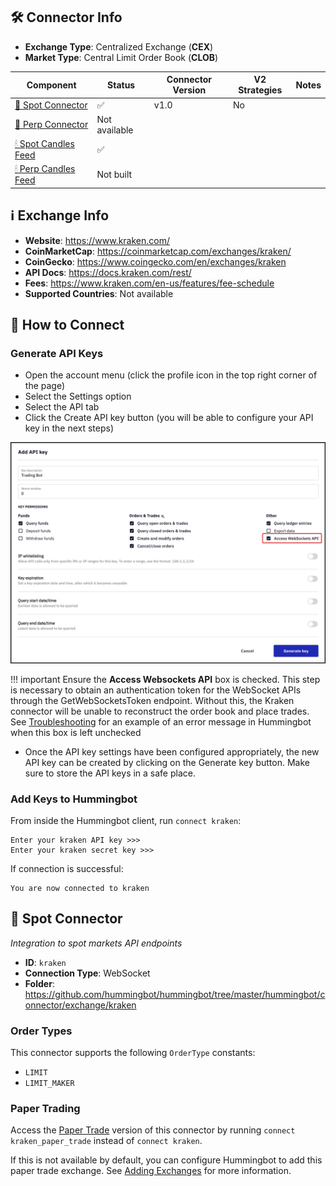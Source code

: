 ## 🛠 Connector Info

- **Exchange Type**: Centralized Exchange (**CEX**)
- **Market Type**: Central Limit Order Book (**CLOB**)

| Component | Status | Connector Version | V2 Strategies | Notes | 
| --------- | ------ | ----------------- |  ------------ | ----- |
| [🔀 Spot Connector](#spot-connector) | ✅ | v1.0 | No | |
| [🔀 Perp Connector](#perp-connector) | Not available |
| [🕯 Spot Candles Feed](#spot-candles-feed) | ✅  | 
| [🕯 Perp Candles Feed](#perp-candles-feed) | Not built  | 

## ℹ️ Exchange Info

- **Website**: <https://www.kraken.com/>
- **CoinMarketCap**: <https://coinmarketcap.com/exchanges/kraken/>
- **CoinGecko**: <https://www.coingecko.com/en/exchanges/kraken>
- **API Docs**: <https://docs.kraken.com/rest/>
- **Fees**: <https://www.kraken.com/en-us/features/fee-schedule>
- **Supported Countries**: Not available

## 🔑 How to Connect

### Generate API Keys

- Open the account menu (click the profile icon in the top right corner of the page)
- Select the Settings option
- Select the API tab
- Click the Create API key button (you will be able to configure your API key in the next steps)

[![Create API](kraken-api3.png)](kraken-api3.png)

!!! important
     Ensure the **Access Websockets API** box is checked. This step is necessary to obtain an authentication token for the WebSocket APIs through the GetWebSocketsToken endpoint. Without this, the Kraken connector will be unable to reconstruct the order book and place trades. See [Troubleshooting](../../troubleshooting.md#valueerror-no-order-book-exists-for-btc-usd) for an example of an error message in Hummingbot when this box is left unchecked

- Once the API key settings have been configured appropriately, the new API key can be created by clicking on the Generate key button. Make sure to store the API keys in a safe place. 

### Add Keys to Hummingbot

From inside the Hummingbot client, run `connect kraken`:

```
Enter your kraken API key >>>
Enter your kraken secret key >>>
```

If connection is successful:

```
You are now connected to kraken
```


## 🔀 Spot Connector
*Integration to spot markets API endpoints*

- **ID**: `kraken`
- **Connection Type**: WebSocket
- **Folder**: <https://github.com/hummingbot/hummingbot/tree/master/hummingbot/connector/exchange/kraken>

### Order Types

This connector supports the following `OrderType` constants:

- `LIMIT`
- `LIMIT_MAKER`


### Paper Trading

Access the [Paper Trade](/global-configs/paper-trade/) version of this connector by running `connect kraken_paper_trade` instead of `connect kraken`.

If this is not available by default, you can configure Hummingbot to add this paper trade exchange. See [Adding Exchanges](/global-configs/paper-trade/#adding-exchanges) for more information.
